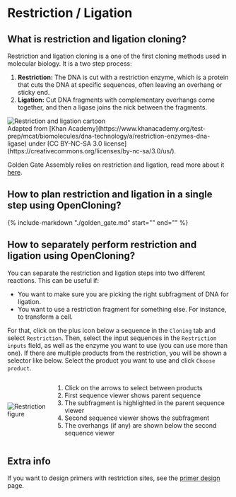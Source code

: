 # Restriction / Ligation

## What is restriction and ligation cloning?

Restriction and ligation cloning is a one of the first cloning methods used in molecular biology. It is a two step process:

1. **Restriction:** The DNA is cut with a restriction enzyme, which is a protein that cuts the DNA at specific sequences, often leaving an overhang or sticky end.
2. **Ligation:** Cut DNA fragments with complementary overhangs come together, and then a ligase joins the nick between the fragments.


<div markdown style="max-width: 500px" class="img-container">
<img src="https://cdn.kastatic.org/ka-perseus-images/549bca00b56675da6bddc24ee6f58eb80bc97652.png" alt="Restriction and ligation cartoon" />
<div markdown class="img-footer">
Adapted from [Khan Academy](https://www.khanacademy.org/test-prep/mcat/biomolecules/dna-technology/a/restriction-enzymes-dna-ligase) under [CC BY-NC-SA 3.0 license](https://creativecommons.org/licenses/by-nc-sa/3.0/us/).
</div>
</div>

Golden Gate Assembly relies on restriction and ligation, read more about it [here](./golden_gate.md).

## How to plan restriction and ligation in a single step using OpenCloning?

{%
    include-markdown "./golden_gate.md"
    start="<!--description-start-->"
    end="<!--description-end-->"
%}

## How to separately perform restriction and ligation using OpenCloning?

You can separate the restriction and ligation steps into two different reactions. This can be useful if:

* You want to make sure you are picking the right subfragment of DNA for ligation.
* You want to use a restriction fragment for something else. For instance, to transform a cell.

For that, click on the plus icon below a sequence in the `Cloning` tab and select `Restriction`. Then, select the input sequences in the `Restriction inputs` field, as well as the enzyme you want to use (you can use more than one). If there are multiple products from the restriction, you will be shown a selector like below. Select the product you want to use and click `Choose product`.

<div class="row" style="display: flex; justify-content: center; align-items: center;">
    <div class="col-md-6">
        <img src="/assets/methods/restriction_figure.png" alt="Restriction figure" class="img-fluid" style="max-width: 300px;" />
    </div>
    <div markdown class="col-md-6">
    <ol>
        <li>Click on the arrows to select between products</li>
        <li>First sequence viewer shows parent sequence</li>
        <li>The subfragment is highlighted in the parent sequence viewer</li>
        <li>Second sequence viewer shows the subfragment</li>
        <li>The overhangs (if any) are shown below the second sequence viewer</li>
    </ol>
    </div>
</div>

## Extra info

If you want to design primers with restriction sites, see the [primer design](../primer_design.md) page.

